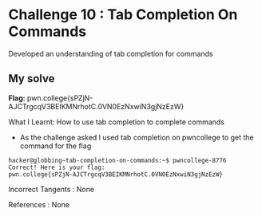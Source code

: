 # Challenge 10 : Tab Completion On Commands

Developed an understanding of tab completion for commands

## My solve

**Flag:** pwn.college{sPZjN-AJCTrgcqV3BEIKMNrhotC.0VN0EzNxwiN3gjNzEzW}

What I Learnt: How to use tab completion to complete commands

- As the challenge asked I used tab completion on pwncollege to get the command for the flag

```
hacker@globbing~tab-completion-on-commands:~$ pwncollege-8776
Correct! Here is your flag:
pwn.college{sPZjN-AJCTrgcqV3BEIKMNrhotC.0VN0EzNxwiN3gjNzEzW}
```

Incorrect Tangents :
None

References :
None
